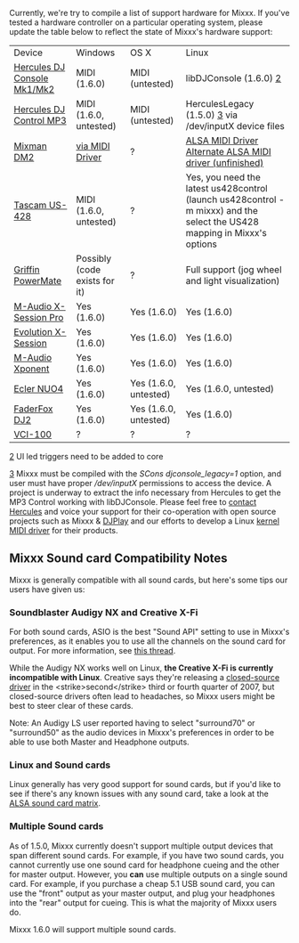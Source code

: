 Currently, we're try to compile a list of support hardware for Mixxx. If
you've tested a hardware controller on a particular operating system,
please update the table below to reflect the state of Mixxx's hardware
support:

|                                                             |                                                     |                       |                                                                                                                                                                     |
| ----------------------------------------------------------- | --------------------------------------------------- | --------------------- | ------------------------------------------------------------------------------------------------------------------------------------------------------------------- |
| Device                                                      | Windows                                             | OS X                  | Linux                                                                                                                                                               |
| [Hercules DJ Console Mk1/Mk2](Hercules%20PC%20DJ%20Console) | MIDI (1.6.0)                                        | MIDI (untested)       | libDJConsole (1.6.0) [2](2)                                                                                                                                         |
| [Hercules DJ Control MP3](Hercules_PC_DJ_Console)           | MIDI (1.6.0, untested)                              | MIDI (untested)       | HerculesLegacy (1.5.0) [3](3) via /dev/inputX device files                                                                                                          |
| [Mixman DM2](Mixman%20DM2)                                  | [via MIDI Driver](http://www.joemattiello.com/dm2/) | ?                     | [ALSA MIDI Driver](http://mixxx.sourceforge.net/misc/dm2-jan-0.0.tgz) [Alternate ALSA MIDI driver (unfinished)](http://prophet.homelinux.org/usbdm2/usbdm2.tar.bz2) |
| [Tascam US-428](Tascam%20US-428)                            | MIDI (1.6.0, untested)                              | ?                     | Yes, you need the latest us428control (launch us428control -m mixxx) and the select the US428 mapping in Mixxx's options                                            |
| [Griffin PowerMate](Griffin%20PowerMate)                    | Possibly (code exists for it)                       | ?                     | Full support (jog wheel and light visualization)                                                                                                                    |
| [M-Audio X-Session Pro](M-Audio%20X-Session%20Pro)          | Yes (1.6.0)                                         | Yes (1.6.0)           | Yes (1.6.0)                                                                                                                                                         |
| [Evolution X-Session](Evolution%20X-Session)                | Yes (1.6.0)                                         | Yes (1.6.0)           | Yes (1.6.0)                                                                                                                                                         |
| [M-Audio Xponent](M-Audio%20Xponent)                        | Yes (1.6.0)                                         | Yes (1.6.0)           | Yes (1.6.0)                                                                                                                                                         |
| [Ecler NUO4](Ecler%20NUO4)                                  | Yes (1.6.0)                                         | Yes (1.6.0, untested) | Yes (1.6.0, untested)                                                                                                                                               |
| [FaderFox DJ2](FaderFox%20DJ2)                              | Yes (1.6.0)                                         | Yes (1.6.0, untested) | Yes (1.6.0)                                                                                                                                                         |
| [VCI-100](Vestax)                                           | ?                                                   | ?                     | ?                                                                                                                                                                   |

[2](2) UI led triggers need to be added to core

[3](3) Mixxx must be compiled with the *SCons djconsole\_legacy=1*
option, and user must have proper */dev/inputX* permissions to access
the device. A project is underway to extract the info necessary from
Hercules to get the MP3 Control working with libDJConsole. Please feel
free to [contact Hercules](http://www.hercules.com/us/contact-us/) and
voice your support for their co-operation with open source projects such
as Mixxx & [DJPlay](http://djplay.sf.net) and our efforts to develop a
Linux [kernel MIDI driver](Hercules_Questions) for their products.

## Mixxx Sound card Compatibility Notes

Mixxx is generally compatible with all sound cards, but here's some tips
our users have given us:

### Soundblaster Audigy NX and Creative X-Fi

For both sound cards, ASIO is the best "Sound API" setting to use in
Mixxx's preferences, as it enables you to use all the channels on the
sound card for output. For more information, see [this
thread](https://sourceforge.net/forum/forum.php?thread_id=1649679&forum_id=156157).

While the Audigy NX works well on Linux, **the Creative X-Fi is
currently incompatible with Linux**. Creative says they're releasing a
[closed-source driver](http://opensource.creative.com/soundcard.html) in
the \<strike\>second\</strike\> third or fourth quarter of 2007, but
closed-source drivers often lead to headaches, so Mixxx users might be
best to steer clear of these cards.

Note: An Audigy LS user reported having to select "surround70" or
"surround50" as the audio devices in Mixxx's preferences in order to be
able to use both Master and Headphone outputs.

### Linux and Sound cards

Linux generally has very good support for sound cards, but if you'd like
to see if there's any known issues with any sound card, take a look at
the [ALSA sound card matrix](http://www.alsa-project.org/alsa-doc/).

### Multiple Sound cards

As of 1.5.0, Mixxx currently doesn't support multiple output devices
that span different sound cards. For example, if you have two sound
cards, you cannot currently use one sound card for headphone cueing and
the other for master output. However, you **can** use multiple outputs
on a single sound card. For example, if you purchase a cheap 5.1 USB
sound card, you can use the "front" output as your master output, and
plug your headphones into the "rear" output for cueing. This is what the
majority of Mixxx users do.

Mixxx 1.6.0 will support multiple sound cards.
